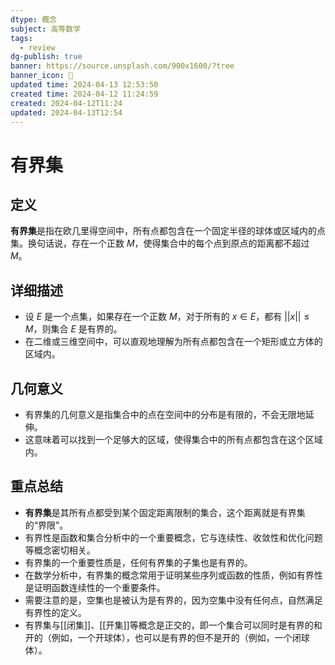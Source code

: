 ```yaml
---
dtype: 概念
subject: 高等数学
tags:
  - review
dg-publish: true
banner: https://source.unsplash.com/900x1600/?tree
banner_icon: 🧠
updated time: 2024-04-13 12:53:50
created time: 2024-04-12 11:24:59
created: 2024-04-12T11:24
updated: 2024-04-13T12:54
---
```

# 有界集

## 定义
**有界集**是指在欧几里得空间中，所有点都包含在一个固定半径的球体或区域内的点集。换句话说，存在一个正数 $M$，使得集合中的每个点到原点的距离都不超过 $M$。

## 详细描述
- 设 $E$ 是一个点集，如果存在一个正数 $M$，对于所有的 $x \in E$，都有 $||x|| \leq M$，则集合 $E$ 是有界的。
- 在二维或三维空间中，可以直观地理解为所有点都包含在一个矩形或立方体的区域内。

## 几何意义
- 有界集的几何意义是指集合中的点在空间中的分布是有限的，不会无限地延伸。
- 这意味着可以找到一个足够大的区域，使得集合中的所有点都包含在这个区域内。

## 重点总结
- **有界集**是其所有点都受到某个固定距离限制的集合，这个距离就是有界集的“界限”。
- 有界性是函数和集合分析中的一个重要概念，它与连续性、收敛性和优化问题等概念密切相关。
- 有界集的一个重要性质是，任何有界集的子集也是有界的。
- 在数学分析中，有界集的概念常用于证明某些序列或函数的性质，例如有界性是证明函数连续性的一个重要条件。
- 需要注意的是，空集也是被认为是有界的，因为空集中没有任何点，自然满足有界性的定义。
- 有界集与[[闭集]]、[[开集]]等概念是正交的，即一个集合可以同时是有界的和开的（例如，一个开球体），也可以是有界的但不是开的（例如，一个闭球体）。

